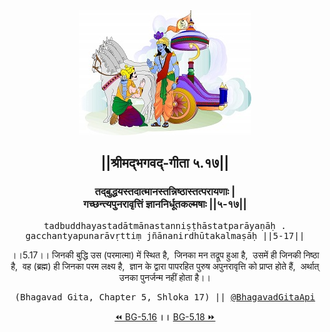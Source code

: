 <center><img src="../../asset/BG.png" alt="#API #bhagavadgitaapi #slok #nodejs #js #api #gitaapi #krishna #hinduism #vedic #ISKCON #shreemadbhagavadgita #technology"/>
<h2>||श्रीमद्‍भगवद्‍-गीता ५.१७||</h2>
<h3>तद्बुद्धयस्तदात्मानस्तन्निष्ठास्तत्परायणाः |<br/>गच्छन्त्यपुनरावृत्तिं ज्ञाननिर्धूतकल्मषाः ||५-१७||</h3>
<pre>tadbuddhayastadātmānastanniṣṭhāstatparāyaṇāḥ .<br/>gacchantyapunarāvṛttiṃ jñānanirdhūtakalmaṣāḥ ||5-17||</pre>
<p>।।5.17।। जिनकी बुद्धि उस (परमात्मा) में स्थित है,  जिनका मन तद्रूप हुआ है,  उसमें ही जिनकी निष्ठा है,  वह (ब्रह्म) ही जिनका परम लक्ष्य है,  ज्ञान के द्वारा पापरहित पुरुष अपुनरावृत्ति को प्राप्त होते हैं,  अर्थात् उनका पुनर्जन्म नहीं होता है।।</p>
<pre>(Bhagavad Gita, Chapter 5, Shloka 17) || <a href="https://twitter.com/bhagavadgitaapi">@BhagavadGitaApi</a></pre><a href="../../5/16">⏪  BG-5.16</a><b>        ।।        </b><a href="../../5/18">BG-5.18  ⏩</a></center></center>